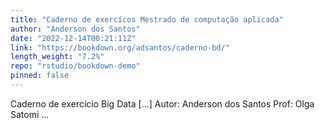 ```yaml
---
title: "Caderno de exercícos Mestrado de computação aplicada"
author: "Anderson dos Santos"
date: "2022-12-14T00:21:11Z"
link: "https://bookdown.org/adsantos/caderno-bd/"
length_weight: "7.2%"
repo: "rstudio/bookdown-demo"
pinned: false
---
```


Caderno de exercício Big Data [...] Autor: Anderson dos Santos Prof: Olga Satomi ...
